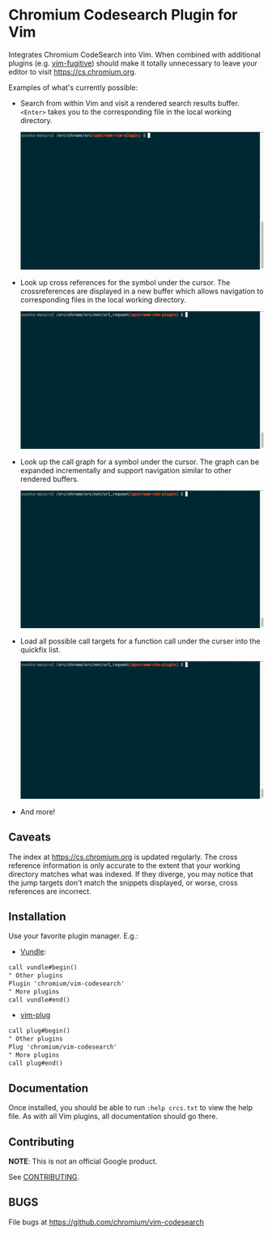 Chromium Codesearch Plugin for Vim
==================================

Integrates Chromium CodeSearch into Vim. When combined with additional plugins
(e.g. [vim-fugitive](https://github.com/tpope/vim-fugitive)) should make it
totally unnecessary to leave your editor to visit https://cs.chromium.org.

Examples of what's currently possible:

* Search from within Vim and visit a rendered search results buffer. `<Enter>`
  takes you to the corresponding file in the local working directory.

  ![screencast](resources/searching.gif)

* Look up cross references for the symbol under the cursor. The crossreferences
  are displayed in a new buffer which allows navigation to corresponding files
  in the local working directory.

  ![screencast](resources/xrefs.gif)

* Look up the call graph for a symbol under the cursor. The graph can be
  expanded incrementally and support navigation similar to other rendered
  buffers.

  ![screencast](resources/calls.gif)

* Load all possible call targets for a function call under the curser into the
  quickfix list.

  ![screencast](resources/tour-targets.gif)

* And more!

Caveats
-------

The index at https://cs.chromium.org is updated regularly. The cross reference
information is only accurate to the extent that your working directory matches
what was indexed. If they diverge, you may notice that the jump targets don't
match the snippets displayed, or worse, cross references are incorrect.

Installation
------------

Use your favorite plugin manager. E.g.:

* [Vundle](https://github.com/VundleVim/Vundle.vim):

```viml
call vundle#begin()
" Other plugins
Plugin 'chromium/vim-codesearch'
" More plugins
call vundle#end()
```

* [vim-plug](https://github.com/junegunn/vim-plug)

```viml
call plug#begin()
" Other plugins
Plug 'chromium/vim-codesearch'
" More plugins
call plug#end()
```

Documentation
-------------

Once installed, you should be able to run `:help crcs.txt` to view the help
file. As with all Vim plugins, all documentation should go there.

Contributing
------------

**NOTE**: This is not an official Google product.

See [CONTRIBUTING](./CONTRIBUTING.md).

BUGS
----

File bugs at https://github.com/chromium/vim-codesearch

